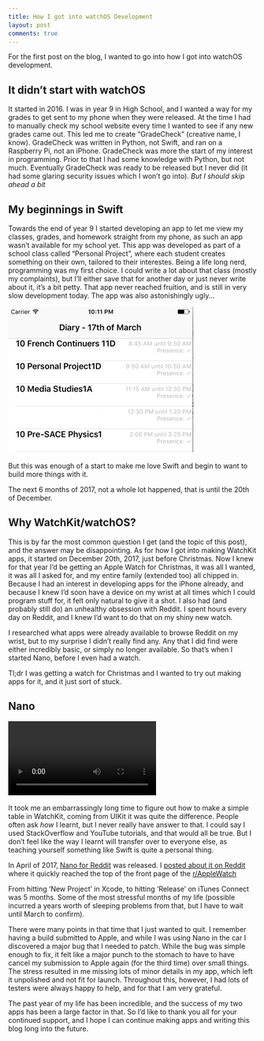 ```yaml
---
title: How I got into watchOS Development
layout: post
comments: true
---
```


For the first post on the blog, I wanted to go into how I got into watchOS development.

## It didn’t start with watchOS
It started in 2016. I was in year 9 in High School, and I wanted a way for my grades to get sent to my phone when they were released. At the time I had to manually check my school website every time I wanted to see if any new grades came out. This led me to create “GradeCheck” (creative name, I know). GradeCheck was written in Python, not Swift, and ran on a Raspberry Pi, not an iPhone. GradeCheck was more the start of my interest in programming. Prior to that I had some knowledge with Python, but not much. Eventually GradeCheck was ready to be released but I never did (it had some glaring security issues which I won’t go into). *But I should skip ahead a bit*

## My beginnings in Swift
Towards the end of year 9 I started developing an app to let me view my classes, grades, and homework straight from my phone, as such an app wasn’t available for my school yet. This app was developed as part of a school class called “Personal Project”, where each student creates something on their own, tailored to their interestes. Being a life long nerd, programming was my first choice. I could write a lot about that class (mostly my complaints), but I’ll either save that for another day or just never write about it, it’s a bit petty. That app never reached fruition, and is still in very slow development today. The app was also astonishingly ugly…

![Some information (like teacher and class names) have been redacted](/images/originalschoolapp.png "The original UI of my school app")

But this was enough of a start to make me love Swift and begin to want to build more things with it. 

The next 6 months of 2017, not a whole lot happened, that is until the 20th of December. 

## Why WatchKit/watchOS?

This is by far the most common question I get (and the topic of this post), and the answer may be disappointing. As for how I got into making WatchKit apps, it started on December 20th, 2017, just before Christmas. Now I knew for that year I’d be getting an Apple Watch for Christmas, it was all I wanted, it was all I asked for, and my entire family (extended too) all chipped in. Because I had an interest in developing apps for the iPhone already, and because I knew I’d soon have a device on my wrist at all times which I could program stuff for, it felt only natural to give it a shot. I also had (and probably still do) an unhealthy obsession with Reddit. I spent hours every day on Reddit, and I knew I’d want to do that on my shiny new watch. 

I researched what apps were already available to browse Reddit on my wrist, but to my surprise I didn’t really find any. Any that I did find were either incredibly basic, or simply no longer available. So that’s when I started Nano, before I even had a watch.

Tl;dr I was getting a watch for Christmas and I wanted to try out making apps for it, and it just sort of stuck.

## Nano

![Nano didn't look nearly as nice on its first day](https://i.gyazo.com/6c274d2f7ec22adf8bdb82c6f26c6510.mp4)

It took me an embarrassingly long time to figure out how to make a simple table in WatchKit, coming from UIKit it was quite the difference. People often ask *how* I learnt, but I never really have answer to that. I could say I used StackOverflow and YouTube tutorials, and that would all be true. But I don’t feel like the way I learnt will transfer over to everyone else, as teaching yourself something like Swift is quite a personal thing. 

In April of 2017, [Nano for Reddit](https://itunes.apple.com/us/app/nano-for-reddit/id1344097185?ls=1&mt=8) was released. I [posted about it on Reddit](https://www.reddit.com/r/AppleWatch/comments/8eg1nu/i_just_released_my_first_app_nano_the_wristbased/) where it quickly reached the top of the front page of the [r/AppleWatch](https://applewatch.reddit.com)

From hitting ‘New Project’ in Xcode, to hitting ‘Release’ on iTunes Connect was 5 months. Some of the most stressful months of my life (possible incurred a years worth of sleeping problems from that, but I have to wait until March to confirm). 

There were many points in that time that I just wanted to quit. I remember having a build submitted to Apple, and while I was using Nano in the car I discovered a major bug that I needed to patch. While the bug was simple enough to fix, it felt like a major punch to the stomach to have to have cancel my submission to Apple again (for the third time) over small things. The stress resulted in me missing lots of minor details in my app, which left it unpolished and not fit for launch. Throughout this, however, I had lots of testers were always happy to help, and for that I am very grateful.

The past year of my life has been incredible, and the success of my two apps has been a large factor in that. So I’d like to thank you all for your continued support, and I hope I can continue making apps and writing this blog long into the future.